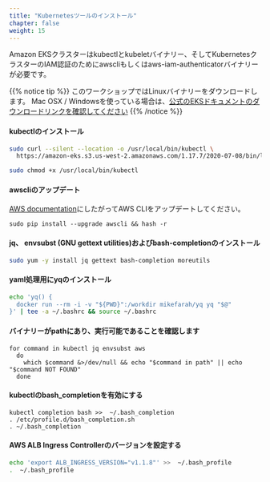 ```yaml
---
title: "Kubernetesツールのインストール"
chapter: false
weight: 15
---
```


<!--
Amazon EKS clusters require kubectl and kubelet binaries and the aws-cli or aws-iam-authenticator
binary to allow IAM authentication for your Kubernetes cluster.
-->
Amazon EKSクラスターはkubectlとkubeletバイナリー、そしてKubernetesクラスターのIAM認証のためにawscliもしくはaws-iam-authenticatorバイナリーが必要です。

<!--
{{% notice tip %}}
In this workshop we will give you the commands to download the Linux
binaries. If you are running Mac OSX / Windows, please [see the official EKS docs
for the download links.](https://docs.aws.amazon.com/eks/latest/userguide/getting-started.html)
{{% /notice %}}
-->
{{% notice tip %}}
このワークショップではLinuxバイナリーをダウンロードします。
Mac OSX / Windowsを使っている場合は、[公式のEKSドキュメントのダウンロードリンクを確認してください](https://docs.aws.amazon.com/eks/latest/userguide/getting-started.html)
{{% /notice %}}

<!--
#### Install kubectl

```bash
sudo curl --silent --location -o /usr/local/bin/kubectl \
  https://amazon-eks.s3.us-west-2.amazonaws.com/1.17.7/2020-07-08/bin/linux/amd64/kubectl

sudo chmod +x /usr/local/bin/kubectl
```

#### Update awscli
-->
#### kubectlのインストール
```bash
sudo curl --silent --location -o /usr/local/bin/kubectl \
  https://amazon-eks.s3.us-west-2.amazonaws.com/1.17.7/2020-07-08/bin/linux/amd64/kubectl

sudo chmod +x /usr/local/bin/kubectl
```
#### awscliのアップデート

<!--
Upgrade AWS CLI according to guidance in [AWS documentation](https://docs.aws.amazon.com/cli/latest/userguide/install-linux.html).

```bash
sudo pip install --upgrade awscli && hash -r
```
-->
[AWS documentation](https://docs.aws.amazon.com/cli/latest/userguide/install-linux.html)にしたがってAWS CLIをアップデートしてください。

```
sudo pip install --upgrade awscli && hash -r
```

<!--
#### Install jq, envsubst (from GNU gettext utilities) and bash-completion

```bash
sudo yum -y install jq gettext bash-completion moreutils
```
-->
#### jq、 envsubst (GNU gettext utilities)およびbash-completionのインストール
```bash
sudo yum -y install jq gettext bash-completion moreutils
```

<!--
#### Install yq for yaml processing
-->
#### yaml処理用にyqのインストール

```bash
echo 'yq() {
  docker run --rm -i -v "${PWD}":/workdir mikefarah/yq yq "$@"
}' | tee -a ~/.bashrc && source ~/.bashrc
```

<!--
#### Verify the binaries are in the path and executable

```bash
for command in kubectl jq envsubst aws
  do
    which $command &>/dev/null && echo "$command in path" || echo "$command NOT FOUND"
  done
```
-->
#### バイナリーがpathにあり、実行可能であることを確認します
```
for command in kubectl jq envsubst aws
  do
    which $command &>/dev/null && echo "$command in path" || echo "$command NOT FOUND"
  done
```

<!--
#### Enable kubectl bash_completion

```bash
kubectl completion bash >>  ~/.bash_completion
. /etc/profile.d/bash_completion.sh
. ~/.bash_completion
```
-->
#### kubectlのbash_completionを有効にする
```
kubectl completion bash >>  ~/.bash_completion
. /etc/profile.d/bash_completion.sh
. ~/.bash_completion
```

<!--
#### set the AWS ALB Ingress Controller version
-->
#### AWS ALB Ingress Controllerのバージョンを設定する

```bash
echo 'export ALB_INGRESS_VERSION="v1.1.8"' >>  ~/.bash_profile
.  ~/.bash_profile
```

